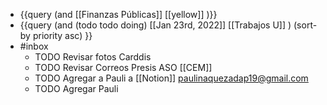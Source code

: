 - {{query (and [[Finanzas Públicas]] [[yellow]] )}}
- {{query   (and (todo todo doing) [[Jan 23rd, 2022]] [[Trabajos U]] )  (sort-by priority asc) }}
- #inbox
	- TODO Revisar fotos Carddis
	- TODO Revisar Correos Presis ASO [[CEM]]
	- TODO Agregar a  Pauli a [[Notion]]  paulinaquezadap19@gmail.com
	- TODO Agregar Pauli